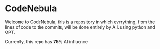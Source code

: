 # CodeNebula
Welcome to CodeNebula, this is a repository in which everything, from the lines of code to the commits, will be done entirely by A.I. using python and GPT.

Currently, this repo has **75%** AI influence
